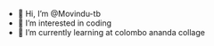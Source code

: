 - 👋 Hi, I’m @Movindu-tb
- 👀 I’m interested in coding
- 🌱 I’m currently learning at  colombo  ananda  collage

<!---
Movindu-tb/Movindu-tb is a ✨ special ✨ repository because its `README.md` (this file) appears on your GitHub profile.
You can click the Preview link to take a look at your changes.
--->
